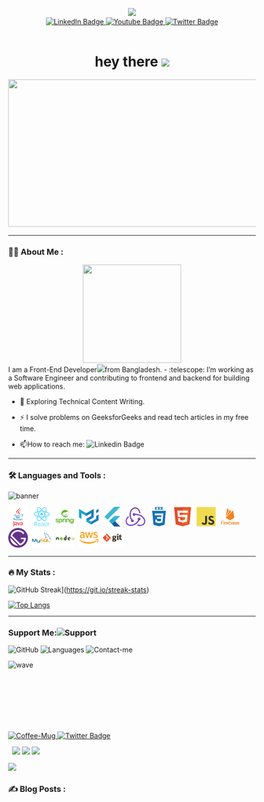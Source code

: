 <div id="header" align="center">
  <img src="https://media.giphy.com/media/M9gbBd9nbDrOTu1Mqx/giphy.gif" width="200"/>
  <div id="badges">
    <a href="https://www.linkedin.com/in/mahfujur-rahman-632590202/">
      <img src="https://img.shields.io/badge/LinkedIn-blue?style=for-the-badge&logo=linkedin&logoColor=white" alt="LinkedIn Badge"/>
    </a>
    <a href="your-youtube-URL">
      <img src="https://img.shields.io/badge/YouTube-red?style=for-the-badge&logo=youtube&logoColor=white" alt="Youtube Badge"/>
    </a>
    <a href="your-twitter-URL">
      <img src="https://img.shields.io/badge/Twitter-blue?style=for-the-badge&logo=twitter&logoColor=white" alt="Twitter Badge"/>
    </a>
  </div>
  <img src="https://komarev.com/ghpvc/?username=your-github-username&style=flat-square&color=blue" alt=""/>
  <h1>
    hey there
    <img src="https://media.giphy.com/media/hvRJCLFzcasrR4ia7z/giphy.gif" width="30px"/>
  </h1>
</div>
<div align="center">
  <img src="https://media.giphy.com/media/dWesBcTLavkZuG35MI/giphy.gif" width="600" height="300"/>
</div>

---

### :woman_technologist: About Me :
<div align="center">
  <img src="https://github.com/mahfuj80/mahfuj80/assets/69657153/71aa4f5f-4c26-4078-a14f-9a2142462c01" width='200' height='200'/>
</div> 
I am a Front-End Developer<img src="https://media.giphy.com/media/WUlplcMpOCEmTGBtBW/giphy.gif" width="30" display="inline"/>from Bangladesh.
- :telescope: I’m working as a Software Engineer and contributing to frontend and backend for building web applications.

- :seedling: Exploring Technical Content Writing.

- :zap: I solve problems on GeeksforGeeks and read tech articles in my free time.

- :mailbox:How to reach me: ![Linkedin Badge](https://img.shields.io/badge/-kakbar-blue?style=flat&logo=Linkedin&logoColor=white)

---

### :hammer_and_wrench: Languages and Tools :
![banner](https://github.com/mahfuj80/mahfuj80/assets/69657153/68969f13-ddc8-41fb-ba83-e235cd742c96)

<div>
  <img src="https://github.com/devicons/devicon/blob/master/icons/java/java-original-wordmark.svg" title="Java" alt="Java" width="40" height="40"/>&nbsp;
  <img src="https://github.com/devicons/devicon/blob/master/icons/react/react-original-wordmark.svg" title="React" alt="React" width="40" height="40"/>&nbsp;
  <img src="https://github.com/devicons/devicon/blob/master/icons/spring/spring-original-wordmark.svg" title="Spring" alt="Spring" width="40" height="40"/>&nbsp;
  <img src="https://github.com/devicons/devicon/blob/master/icons/materialui/materialui-original.svg" title="Material UI" alt="Material UI" width="40" height="40"/>&nbsp;
  <img src="https://github.com/devicons/devicon/blob/master/icons/flutter/flutter-original.svg" title="Flutter" alt="Flutter" width="40" height="40"/>&nbsp;
  <img src="https://github.com/devicons/devicon/blob/master/icons/redux/redux-original.svg" title="Redux" alt="Redux " width="40" height="40"/>&nbsp;
  <img src="https://github.com/devicons/devicon/blob/master/icons/css3/css3-plain-wordmark.svg"  title="CSS3" alt="CSS" width="40" height="40"/>&nbsp;
  <img src="https://github.com/devicons/devicon/blob/master/icons/html5/html5-original.svg" title="HTML5" alt="HTML" width="40" height="40"/>&nbsp;
  <img src="https://github.com/devicons/devicon/blob/master/icons/javascript/javascript-original.svg" title="JavaScript" alt="JavaScript" width="40" height="40"/>&nbsp;
  <img src="https://github.com/devicons/devicon/blob/master/icons/firebase/firebase-plain-wordmark.svg" title="Firebase" alt="Firebase" width="40" height="40"/>&nbsp;
  <img src="https://github.com/devicons/devicon/blob/master/icons/gatsby/gatsby-original.svg" title="Gatsby"  alt="Gatsby" width="40" height="40"/>&nbsp;
  <img src="https://github.com/devicons/devicon/blob/master/icons/mysql/mysql-original-wordmark.svg" title="MySQL"  alt="MySQL" width="40" height="40"/>&nbsp;
  <img src="https://github.com/devicons/devicon/blob/master/icons/nodejs/nodejs-original-wordmark.svg" title="NodeJS" alt="NodeJS" width="40" height="40"/>&nbsp;
  <img src="https://github.com/devicons/devicon/blob/master/icons/amazonwebservices/amazonwebservices-plain-wordmark.svg" title="AWS" alt="AWS" width="40" height="40"/>&nbsp;
  <img src="https://github.com/devicons/devicon/blob/master/icons/git/git-original-wordmark.svg" title="Git" **alt="Git" width="40" height="40"/>
</div>

---

### :fire: My Stats :
![GitHub Streak](http://github-readme-streak-stats.herokuapp.com?user=your-github-username&theme=dark&background=000000)](https://git.io/streak-stats)

[![Top Langs](https://github-readme-stats.vercel.app/api/top-langs/?username=your-github-username&layout=compact&theme=vision-friendly-dark)](https://github.com/anuraghazra/github-readme-stats)

---
### Support Me:![Support](https://github.com/mahfuj80/mahfuj80/assets/69657153/a1f2fd24-943d-4006-9217-6c203160cc1a)

![GitHub](https://github.com/mahfuj80/mahfuj80/assets/69657153/845941c8-c789-451c-bcf7-51f8b5ada9f6)
![Languages](https://github.com/mahfuj80/mahfuj80/assets/69657153/c7c30f7c-db62-49fc-a0aa-7bdda8816591)
![Contact-me](https://github.com/mahfuj80/mahfuj80/assets/69657153/a78340f7-27f2-48d9-8709-b2469b0656a8)

![wave](https://github.com/mahfuj80/mahfuj80/assets/69657153/c90ffb79-2bd0-4930-a799-f9ce55deb50f)<svg viewBox="0 0 115 25" xmlns="http://www.w3.org/2000/svg" xmlns:xlink="http://www.w3.org/1999/xlink">

<a href="https://www.buymeacoffee.com/mahfuj80">
    <img src="https://github.com/mahfuj80/mahfuj80/assets/69657153/52ab07a6-824b-4ef0-af81-8a7c5b257726" alt="Coffee-Mug" width="200"/>
</a>
<a href="https://www.buymeacoffee.com/mahfuj80">
      <img src="https://github.com/mahfuj80/mahfuj80/assets/69657153/52ab07a6-824b-4ef0-af81-8a7c5b257726?style=for-the-badge&logo=twitter&logoColor=white" alt="Twitter Badge"/>
</a>

&nbsp; <a href="https://www.buymeacoffee.com/mahfuj80" target="_blank" rel="noopener noreferrer"><img src="https://github.com/mahfuj80/mahfuj80/assets/69657153/52ab07a6-824b-4ef0-af81-8a7c5b257726" width="50" /></a> 
<a href="https://twitter.com/_souvik_guria" target="_blank" rel="noopener noreferrer"><img src="https://img.icons8.com/plasticine/100/000000/twitter.png" width="50" /></a> 
<a href="https://twitter.com/_souvik_guria" target="_blank" rel="noopener noreferrer"><img src="https://github.com/mahfuj80/mahfuj80/assets/69657153/52ab07a6-824b-4ef0-af81-8a7c5b257726" width="50" /></a> 

[![](https://github.com/mahfuj80/mahfuj80/assets/69657153/52ab07a6-824b-4ef0-af81-8a7c5b257726)](https://www.buymeacoffee.com/mahfuj80)
### :writing_hand: Blog Posts :
<!-- BLOG-POST-LIST:START -->
<!-- BLOG-POST-LIST:END -->
